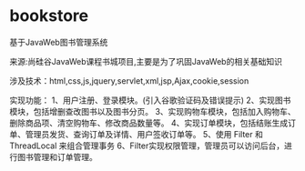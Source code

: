 # bookstore
基于JavaWeb图书管理系统

来源:尚硅谷JavaWeb课程书城项目,主要是为了巩固JavaWeb的相关基础知识

涉及技术：html,css,js,jquery,servlet,xml,jsp,Ajax,cookie,session

实现功能：
1、用户注册、登录模块。(引入谷歌验证码及错误提示)
2、实现图书模块，包括增删查改图书以及图书分页。
3、实现购物车模块，包括加入购物车、删除商品项、清空购物车、修改商品数量等。
4、实现订单模块，包括结账生成订单、管理员发货、查询订单及详情、用户签收订单等。
5、使用 Filter 和 ThreadLocal 来组合管理事务
6、Filter实现权限管理，管理员可以访问后台，进行图书管理和订单管理。
